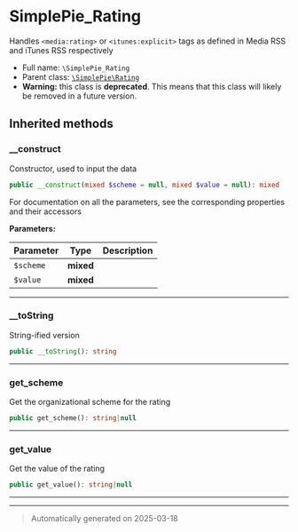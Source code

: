 
# SimplePie_Rating

Handles `<media:rating>` or `<itunes:explicit>` tags as defined in Media RSS and iTunes RSS respectively



* Full name: `\SimplePie_Rating`
* Parent class: [`\SimplePie\Rating`](./SimplePie/Rating.md)
* **Warning:** this class is **deprecated**. This means that this class will likely be removed in a future version.






## Inherited methods


### __construct

Constructor, used to input the data

```php
public __construct(mixed $scheme = null, mixed $value = null): mixed
```

For documentation on all the parameters, see the corresponding
properties and their accessors






**Parameters:**

| Parameter | Type | Description |
|-----------|------|-------------|
| `$scheme` | **mixed** |  |
| `$value` | **mixed** |  |





***

### __toString

String-ified version

```php
public __toString(): string
```












***

### get_scheme

Get the organizational scheme for the rating

```php
public get_scheme(): string|null
```












***

### get_value

Get the value of the rating

```php
public get_value(): string|null
```












***


***
> Automatically generated on 2025-03-18
